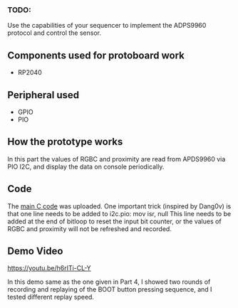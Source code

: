 ### TODO:

Use the capabilities of your sequencer to implement the ADPS9960 protocol and control the sensor.

## Components used for protoboard work

- RP2040

## Peripheral used

- GPIO
- PIO

## How the prototype works

In this part the values of RGBC and proximity are read from APDS9960 via PIO I2C, and display the data on console periodically.

## Code

The [main C code](https://github.com/ZhijingY/ese5190-2022-lab2b-esp/blob/main/lab/08_adps_protocol/part8.c) was uploaded. One important trick (inspired by Dang0v) is that one line needs to be added to i2c.pio:
    mov isr, null
This line needs to be added at the end of bitloop to reset the input bit counter, or the values of RGBC and proximity will not be refreshed and recorded.

## Demo Video

https://youtu.be/h6rITi-CL-Y

In this demo same as the one given in Part 4, I showed two rounds of recording and replaying of the BOOT button pressing sequence, and I tested different replay speed.

